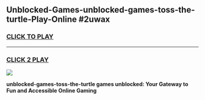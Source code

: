 
## Unblocked-Games-unblocked-games-toss-the-turtle-Play-Online #2uwax
<h3>
<a href="https://news.freeplayer.one?title=unblocked-games-toss-the-turtle&ref=3">CLICK TO PLAY</a></h3>
<hr>

<h3>
<a href="https://news.freeplayer.one?title=unblocked-games-toss-the-turtle&ref=3">CLICK 2 PLAY</a>
  
</h3>

<a href="https://news.freeplayer.one?title=unblocked-games-toss-the-turtle&ref=3"><img src="https://clearcache.store/games.png"></a>


**unblocked-games-toss-the-turtle games unblocked: Your Gateway to Fun and Accessible Online Gaming**
